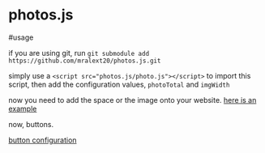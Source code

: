 photos.js
=========
#usage

if you are using git, run ``git submodule add https://github.com/mralext20/photos.js.git``

simply use a ``<script src="photos.js/photo.js"></script>`` to import this script, then add the configuration values, ``photoTotal`` and ``imgWidth``

now you need to add the space or the image onto your website. [here is an example](https://github.com/mralext20/mralext20.github.io/blob/0b6aa3826bbe534b0b59be102e2c11abe354df34/gallery.html#L123)

now, buttons.

[button configuration](https://github.com/mralext20/mralext20.github.io/blob/0b6aa3826bbe534b0b59be102e2c11abe354df34/gallery.html#L126-L131)
